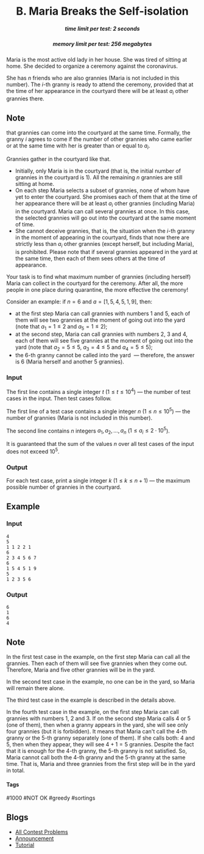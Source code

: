 <h1 style='text-align: center;'> B. Maria Breaks the Self-isolation</h1>

<h5 style='text-align: center;'>time limit per test: 2 seconds</h5>
<h5 style='text-align: center;'>memory limit per test: 256 megabytes</h5>

Maria is the most active old lady in her house. She was tired of sitting at home. She decided to organize a ceremony against the coronavirus.

She has $n$ friends who are also grannies (Maria is not included in this number). The $i$-th granny is ready to attend the ceremony, provided that at the time of her appearance in the courtyard there will be at least $a_i$ other grannies there. 
## Note

 that grannies can come into the courtyard at the same time. Formally, the granny $i$ agrees to come if the number of other grannies who came earlier or at the same time with her is greater than or equal to $a_i$.

Grannies gather in the courtyard like that.

* Initially, only Maria is in the courtyard (that is, the initial number of grannies in the courtyard is $1$). All the remaining $n$ grannies are still sitting at home.
* On each step Maria selects a subset of grannies, none of whom have yet to enter the courtyard. She promises each of them that at the time of her appearance there will be at least $a_i$ other grannies (including Maria) in the courtyard. Maria can call several grannies at once. In this case, the selected grannies will go out into the courtyard at the same moment of time.
* She cannot deceive grannies, that is, the situation when the $i$-th granny in the moment of appearing in the courtyard, finds that now there are strictly less than $a_i$ other grannies (except herself, but including Maria), is prohibited. Please note that if several grannies appeared in the yard at the same time, then each of them sees others at the time of appearance.

Your task is to find what maximum number of grannies (including herself) Maria can collect in the courtyard for the ceremony. After all, the more people in one place during quarantine, the more effective the ceremony!

Consider an example: if $n=6$ and $a=[1,5,4,5,1,9]$, then:

* at the first step Maria can call grannies with numbers $1$ and $5$, each of them will see two grannies at the moment of going out into the yard (note that $a_1=1 \le 2$ and $a_5=1 \le 2$);
* at the second step, Maria can call grannies with numbers $2$, $3$ and $4$, each of them will see five grannies at the moment of going out into the yard (note that $a_2=5 \le 5$, $a_3=4 \le 5$ and $a_4=5 \le 5$);
* the $6$-th granny cannot be called into the yard  — therefore, the answer is $6$ (Maria herself and another $5$ grannies).
### Input

The first line contains a single integer $t$ ($1 \le t \le 10^4$) — the number of test cases in the input. Then test cases follow.

The first line of a test case contains a single integer $n$ ($1 \le n \le 10^5$) — the number of grannies (Maria is not included in this number).

The second line contains $n$ integers $a_1, a_2, \ldots, a_n$ ($1 \le a_i \le 2\cdot10^5$).

It is guaranteed that the sum of the values $n$ over all test cases of the input does not exceed $10^5$.

### Output

For each test case, print a single integer $k$ ($1 \le k \le n + 1$) — the maximum possible number of grannies in the courtyard.

## Example

### Input


```text
4
5
1 1 2 2 1
6
2 3 4 5 6 7
6
1 5 4 5 1 9
5
1 2 3 5 6
```
### Output


```text
6
1
6
4
```
## Note

In the first test case in the example, on the first step Maria can call all the grannies. Then each of them will see five grannies when they come out. Therefore, Maria and five other grannies will be in the yard.

In the second test case in the example, no one can be in the yard, so Maria will remain there alone.

The third test case in the example is described in the details above.

In the fourth test case in the example, on the first step Maria can call grannies with numbers $1$, $2$ and $3$. If on the second step Maria calls $4$ or $5$ (one of them), then when a granny appears in the yard, she will see only four grannies (but it is forbidden). It means that Maria can't call the $4$-th granny or the $5$-th granny separately (one of them). If she calls both: $4$ and $5$, then when they appear, they will see $4+1=5$ grannies. Despite the fact that it is enough for the $4$-th granny, the $5$-th granny is not satisfied. So, Maria cannot call both the $4$-th granny and the $5$-th granny at the same time. That is, Maria and three grannies from the first step will be in the yard in total.



#### Tags 

#1000 #NOT OK #greedy #sortings 

## Blogs
- [All Contest Problems](../Codeforces_Round_645_(Div._2).md)
- [Announcement](../blogs/Announcement.md)
- [Tutorial](../blogs/Tutorial.md)
